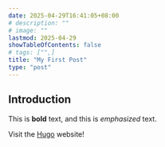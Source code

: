```yaml
---
date: 2025-04-29T16:41:05+08:00
# description: ""
# image: ""
lastmod: 2025-04-29
showTableOfContents: false
# tags: ["",]
title: "My First Post"
type: "post"
---
```


## Introduction

This is **bold** text, and this is *emphasized* text.

Visit the [Hugo](https://gohugo.io) website!
